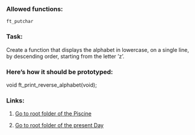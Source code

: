 ### Allowed functions:
`ft_putchar`

### Task:
Create a function that displays the alphabet in lowercase, on a single line, by
descending order, starting from the letter ’z’.


### Here’s how it should be prototyped:
void ft_print_reverse_alphabet(void);

### Links:
1. [Go to root folder of the Piscine](https://github.com/Eyedropping/C/tree/master/Piscine_C_21_School)

1. [Go to root folder of the present Day](https://github.com/Eyedropping/C/tree/master/Piscine_C_21_School/Day02)